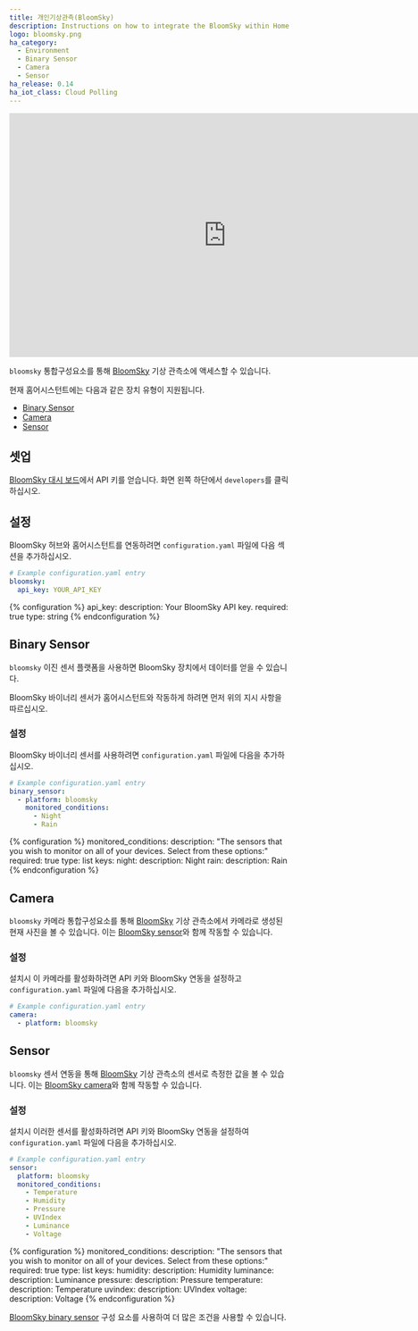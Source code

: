 ```yaml
---
title: 개인기상관측(BloomSky)
description: Instructions on how to integrate the BloomSky within Home Assistant.
logo: bloomsky.png
ha_category:
  - Environment
  - Binary Sensor
  - Camera
  - Sensor
ha_release: 0.14
ha_iot_class: Cloud Polling
---
```


<div class='videoWrapper'>
<iframe width="776" height="437" src="https://www.youtube.com/embed/Ays1ZTY4M10" frameborder="0" allow="accelerometer; autoplay; encrypted-media; gyroscope; picture-in-picture" allowfullscreen></iframe>
</div>

`bloomsky` 통합구성요소를 통해 [BloomSky](https://www.bloomsky.com/) 기상 관측소에 액세스할 수 있습니다.

현재 홈어시스턴트에는 다음과 같은 장치 유형이 지원됩니다.

- [Binary Sensor](#binary-sensor)
- [Camera](#camera)
- [Sensor](#sensor)

## 셋업

[BloomSky 대시 보드](https://dashboard.bloomsky.com)에서 API 키를 얻습니다. 화면 왼쪽 하단에서 `developers`를 클릭하십시오.

## 설정

BloomSky 허브와 홈어시스턴트를 연동하려면 `configuration.yaml` 파일에 다음 섹션을 추가하십시오.

```yaml
# Example configuration.yaml entry
bloomsky:
  api_key: YOUR_API_KEY
```

{% configuration %}
api_key:
  description: Your BloomSky API key.
  required: true
  type: string
{% endconfiguration %}

## Binary Sensor

`bloomsky` 이진 센서 플랫폼을 사용하면 BloomSky 장치에서 데이터를 얻을 수 있습니다.

BloomSky 바이너리 센서가 홈어시스턴트와 작동하게 하려면 먼저 위의 지시 사항을 따르십시오.

### 설정

BloomSky 바이너리 센서를 사용하려면 `configuration.yaml` 파일에 다음을 추가하십시오.

```yaml
# Example configuration.yaml entry
binary_sensor:
  - platform: bloomsky
    monitored_conditions:
      - Night
      - Rain
```

{% configuration %}
monitored_conditions:
  description: "The sensors that you wish to monitor on all of your devices. Select from these options:"
  required: true
  type: list
  keys:
    night:
      description: Night
    rain:
      description: Rain
{% endconfiguration %}

## Camera

`bloomsky` 카메라 통합구성요소를 통해 [BloomSky](https://www.bloomsky.com) 기상 관측소에서 카메라로 생성된 현재 사진을 볼 수 있습니다. 이는 [BloomSky sensor](#sensor)와 함께 작동할 수 있습니다.

### 설정

설치시 이 카메라를 활성화하려면 API 키와 BloomSky 연동을 설정하고 `configuration.yaml` 파일에 다음을 추가하십시오.

```yaml
# Example configuration.yaml entry
camera:
  - platform: bloomsky
```

## Sensor

`bloomsky` 센서 연동을 통해 [BloomSky](https://www.bloomsky.com) 기상 관측소의 센서로 측정한 값을 볼 수 있습니다. 이는 [BloomSky camera](#camera)와 함께 작동할 수 있습니다.

### 설정

설치시 이러한 센서를 활성화하려면 API 키와 BloomSky 연동을 설정하여 `configuration.yaml` 파일에 다음을 추가하십시오.

```yaml
# Example configuration.yaml entry
sensor:
  platform: bloomsky
  monitored_conditions:
    - Temperature
    - Humidity
    - Pressure
    - UVIndex
    - Luminance
    - Voltage
```

{% configuration %}
monitored_conditions:
  description: "The sensors that you wish to monitor on all of your devices. Select from these options:"
  required: true
  type: list
  keys:
    humidity:
      description: Humidity
    luminance:
      description: Luminance
    pressure:
      description: Pressure
    temperature:
      description: Temperature
    uvindex:
      description: UVIndex
    voltage:
      description: Voltage
{% endconfiguration %}

[BloomSky binary sensor](#binary-sensor) 구성 요소를 사용하여 더 많은 조건을 사용할 수 있습니다.